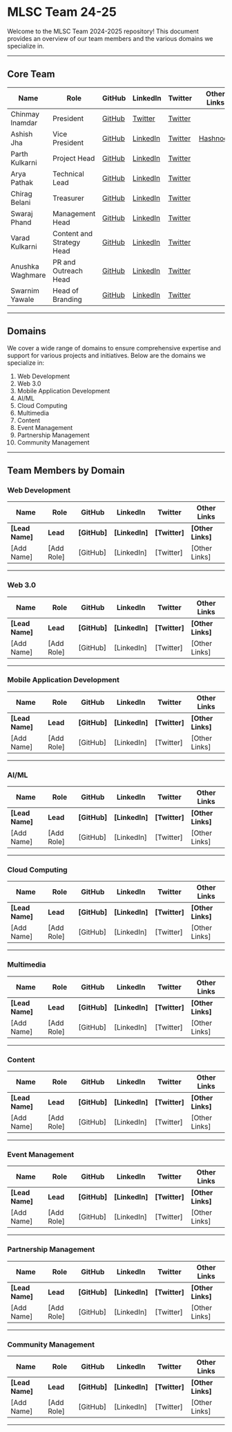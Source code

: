 # MLSC Team 24-25

Welcome to the MLSC Team 2024-2025 repository! This document provides an overview of our team members and the various domains we specialize in.

---

## Core Team

| Name | Role | GitHub | LinkedIn | Twitter | Other Links |
|------|------|--------|----------|---------|-------------|
| Chinmay Inamdar | President | [GitHub]() | [Twitter]() | [Twitter]() |
| Ashish Jha | Vice President | [GitHub]() | [LinkedIn]() | [Twitter]() | [Hashnode]() |
| Parth Kulkarni | Project Head | [GitHub](https://github.com/parthkulkarni04) | [LinkedIn](https://www.linkedin.com/in/parthkulkarni04/) | [Twitter](https://x.com/KulkarniParth17) |  |
| Arya Pathak | Technical Lead | [GitHub](https://github.com/arya2004) | [LinkedIn](https://www.linkedin.com/in/arya-pathak-a53a58256/) | [Twitter](https://twitter.com/_arya2004) |  |
| Chirag Belani | Treasurer | [GitHub]() | [LinkedIn]() | [Twitter]() |  |
| Swaraj Phand | Management Head | [GitHub]() | [LinkedIn]() | [Twitter]() |  |
| Varad Kulkarni | Content and Strategy Head | [GitHub]() | [LinkedIn]() | [Twitter]() |  |
| Anushka Waghmare | PR and Outreach Head | [GitHub]() | [LinkedIn]() | [Twitter]() |  |
| Swarnim Yawale | Head of Branding | [GitHub]() | [LinkedIn]() | [Twitter]() |  |

---

## Domains

We cover a wide range of domains to ensure comprehensive expertise and support for various projects and initiatives. Below are the domains we specialize in:

1. Web Development
2. Web 3.0
3. Mobile Application Development
4. AI/ML
5. Cloud Computing
6. Multimedia
7. Content
8. Event Management
9. Partnership Management
10. Community Management

---

## Team Members by Domain


### Web Development

| Name | Role | GitHub | LinkedIn | Twitter | Other Links |
|------|------|--------|----------|---------|-------------|
| **[Lead Name]** | **Lead** | **[GitHub]** | **[LinkedIn]** | **[Twitter]** | **[Other Links]** |
| [Add Name] | [Add Role] | [GitHub] | [LinkedIn] | [Twitter] | [Other Links] |

---

### Web 3.0

| Name | Role | GitHub | LinkedIn | Twitter | Other Links |
|------|------|--------|----------|---------|-------------|
| **[Lead Name]** | **Lead** | **[GitHub]** | **[LinkedIn]** | **[Twitter]** | **[Other Links]** |
| [Add Name] | [Add Role] | [GitHub] | [LinkedIn] | [Twitter] | [Other Links] |

---

### Mobile Application Development

| Name | Role | GitHub | LinkedIn | Twitter | Other Links |
|------|------|--------|----------|---------|-------------|
| **[Lead Name]** | **Lead** | **[GitHub]** | **[LinkedIn]** | **[Twitter]** | **[Other Links]** |
| [Add Name] | [Add Role] | [GitHub] | [LinkedIn] | [Twitter] | [Other Links] |

---

### AI/ML

| Name | Role | GitHub | LinkedIn | Twitter | Other Links |
|------|------|--------|----------|---------|-------------|
| **[Lead Name]** | **Lead** | **[GitHub]** | **[LinkedIn]** | **[Twitter]** | **[Other Links]** |
| [Add Name] | [Add Role] | [GitHub] | [LinkedIn] | [Twitter] | [Other Links] |

---

### Cloud Computing

| Name | Role | GitHub | LinkedIn | Twitter | Other Links |
|------|------|--------|----------|---------|-------------|
| **[Lead Name]** | **Lead** | **[GitHub]** | **[LinkedIn]** | **[Twitter]** | **[Other Links]** |
| [Add Name] | [Add Role] | [GitHub] | [LinkedIn] | [Twitter] | [Other Links] |

---

### Multimedia

| Name | Role | GitHub | LinkedIn | Twitter | Other Links |
|------|------|--------|----------|---------|-------------|
| **[Lead Name]** | **Lead** | **[GitHub]** | **[LinkedIn]** | **[Twitter]** | **[Other Links]** |
| [Add Name] | [Add Role] | [GitHub] | [LinkedIn] | [Twitter] | [Other Links] |

---

### Content

| Name | Role | GitHub | LinkedIn | Twitter | Other Links |
|------|------|--------|----------|---------|-------------|
| **[Lead Name]** | **Lead** | **[GitHub]** | **[LinkedIn]** | **[Twitter]** | **[Other Links]** |
| [Add Name] | [Add Role] | [GitHub] | [LinkedIn] | [Twitter] | [Other Links] |

---

### Event Management

| Name | Role | GitHub | LinkedIn | Twitter | Other Links |
|------|------|--------|----------|---------|-------------|
| **[Lead Name]** | **Lead** | **[GitHub]** | **[LinkedIn]** | **[Twitter]** | **[Other Links]** |
| [Add Name] | [Add Role] | [GitHub] | [LinkedIn] | [Twitter] | [Other Links] |

---

### Partnership Management

| Name | Role | GitHub | LinkedIn | Twitter | Other Links |
|------|------|--------|----------|---------|-------------|
| **[Lead Name]** | **Lead** | **[GitHub]** | **[LinkedIn]** | **[Twitter]** | **[Other Links]** |
| [Add Name] | [Add Role] | [GitHub] | [LinkedIn] | [Twitter] | [Other Links] |

---

### Community Management

| Name | Role | GitHub | LinkedIn | Twitter | Other Links |
|------|------|--------|----------|---------|-------------|
| **[Lead Name]** | **Lead** | **[GitHub]** | **[LinkedIn]** | **[Twitter]** | **[Other Links]** |
| [Add Name] | [Add Role] | [GitHub] | [LinkedIn] | [Twitter] | [Other Links] |

---

